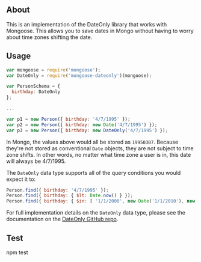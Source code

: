 ## About ##

This is an implementation of the DateOnly library that works with Mongoose.  This allows you to save dates in Mongo without having to worry about time zones shifting the date.

## Usage ##

```javascript
var mongoose = require('mongoose');
var DateOnly = require('mongoose-dateonly')(mongoose);

var PersonSchema = {
  birthday: DateOnly
};

...

var p1 = new Person({ birthday: '4/7/1995' });
var p2 = new Person({ birthday: new Date('4/7/1995') });
var p3 = new Person({ birthday: new DateOnly('4/7/1995') });
```

In Mongo, the values above would all be stored as `19950307`.  Because they're not stored as conventional `Date` objects, they are not subject to time zone shifts.  In other words, no matter what time zone a user is in, this date will always be 4/7/1995.

The `DateOnly` data type supports all of the query conditions you would expect it to:

```javascript
Person.find({ birthday: '4/7/1995' });
Person.find({ birthday: { $lt: Date.now() } });
Person.find({ birthday: { $in: [ '1/1/2000', new Date('1/1/2010'), new DateOnly()]}})
```

For full implementation details on the `DateOnly` data type, please see the documentation on the [DateOnly GitHub repo](https://github.com/boblauer/dateonly).

## Test ##
npm test
